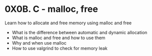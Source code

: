 # 0X0B. C - malloc, free

Learn how to allocate and free memory using malloc and free

- What is the difference between automatic and dynamic allocation
- What is malloc and free and how to use them
- Why and when use malloc
- How to use valgrind to check for memory leak
